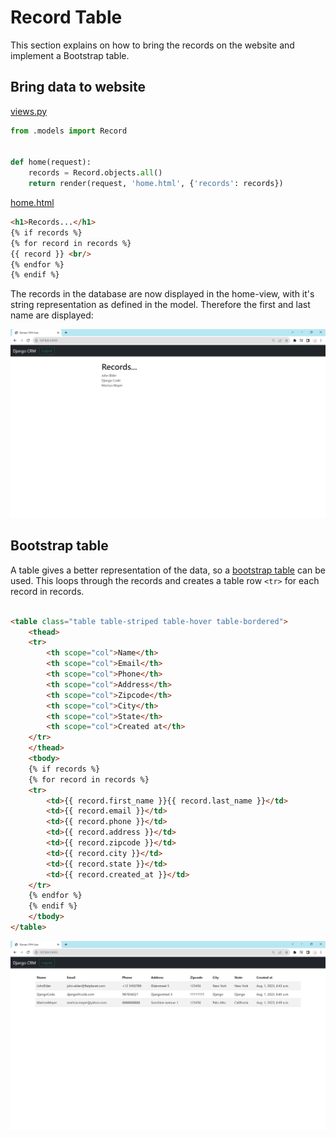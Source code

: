 # Record Table

This section explains on how to bring the records on the website and implement a Bootstrap table.

## Bring data to website

[views.py](../dcrm/website/views.py)

```python
from .models import Record


def home(request):
    records = Record.objects.all()
    return render(request, 'home.html', {'records': records})
```

[home.html](../dcrm/website/templates/home.html)

```html
<h1>Records...</h1>
{% if records %}
{% for record in records %}
{{ record }} <br/>
{% endfor %}
{% endif %}
```

The records in the database are now displayed in the home-view, with it's string representation as defined in the model.
Therefore the first and last name are displayed:

<img src="./images/home-string-representation.JPG">

## Bootstrap table

A table gives a better representation of the data, so
a [bootstrap table](https://getbootstrap.com/docs/4.0/content/tables/) can be used. This loops through the records and
creates a table row `<tr>` for each record in records.

```html

<table class="table table-striped table-hover table-bordered">
    <thead>
    <tr>
        <th scope="col">Name</th>
        <th scope="col">Email</th>
        <th scope="col">Phone</th>
        <th scope="col">Address</th>
        <th scope="col">Zipcode</th>
        <th scope="col">City</th>
        <th scope="col">State</th>
        <th scope="col">Created at</th>
    </tr>
    </thead>
    <tbody>
    {% if records %}
    {% for record in records %}
    <tr>
        <td>{{ record.first_name }}{{ record.last_name }}</td>
        <td>{{ record.email }}</td>
        <td>{{ record.phone }}</td>
        <td>{{ record.address }}</td>
        <td>{{ record.zipcode }}</td>
        <td>{{ record.city }}</td>
        <td>{{ record.state }}</td>
        <td>{{ record.created_at }}</td>
    </tr>
    {% endfor %}
    {% endif %}
    </tbody>
</table>
```

<img src="./images/home-table.JPG">

